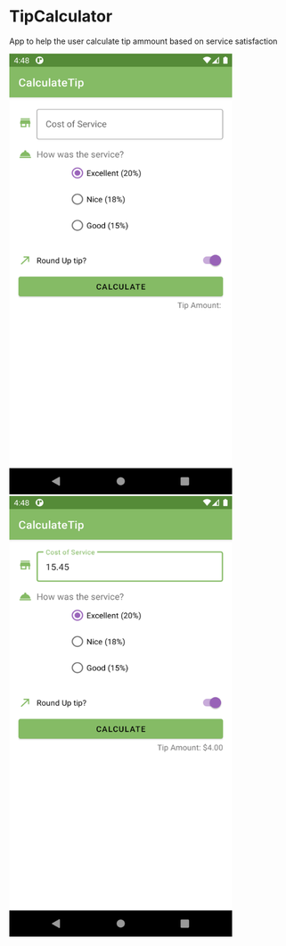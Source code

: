 # TipCalculator
App to help the user calculate tip ammount based on service satisfaction

<img src="https://github.com/Pranav-K2002/TipCalculator/blob/master/Screenshots/Screenshot_1644673699.png" width="400" height="790" >
<img src="https://github.com/Pranav-K2002/TipCalculator/blob/master/Screenshots/Screenshot_1644673718.png" width="400" height="790" >
